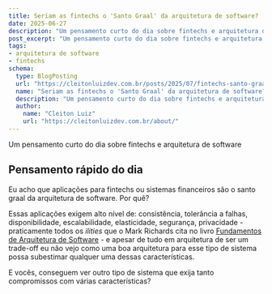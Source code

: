 ```yaml
---
title: Seriam as fintechs o 'Santo Graal' da arquitetura de software?
date: 2025-06-27
description: "Um pensamento curto do dia sobre fintechs e arquitetura de software"
post_excerpt: "Um pensamento curto do dia sobre fintechs e arquitetura de software"
tags:
- arquitetura de software
- fintechs
schema:
  type: BlogPosting
  url: "https://cleitonluizdev.com.br/posts/2025/07/fintechs-santo-graal-da-arquitetura-de-software/"
  name: "Seriam as fintechs o 'Santo Graal' da arquitetura de software?"
  description: "Um pensamento curto do dia sobre fintechs e arquitetura de software"
  author:
    name: "Cleiton Luiz"
    url: "https://cleitonluizdev.com.br/about/"
---
```

Um pensamento curto do dia sobre fintechs e arquitetura de software
<!-- excerpt -->

## Pensamento rápido do dia

Eu acho que aplicações para fintechs ou sistemas financeiros são o santo graal da arquitetura de software. Por quê?

Essas aplicações exigem alto nível de: consistência, tolerância a falhas, disponibilidade, escalabilidade, elasticidade, segurança, privacidade - praticamente todos os *ilities* que o Mark Richards cita no livro [Fundamentos de Arquitetura de Software](https://www.amazon.com.br/Fundamentos-Arquitetura-Software-Abordagem-Engenharia/dp/8550819859/ref=sr_1_1?sr=8-1) - e apesar de tudo em arquitetura de ser um trade-off eu não vejo como uma boa arquitetura para esse tipo de sistema
possa subestimar qualquer uma dessas características.

E vocês, conseguem ver outro tipo de sistema que exija tanto compromissos com várias características?
